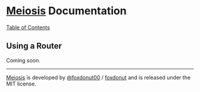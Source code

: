 # [Meiosis](https://meiosis.js.org) Documentation

[Table of Contents](toc.html)

## Using a Router

Coming soon.

<!--

Each section under "Using a Router" shows a way to set up a router pattern. You only need to use the
approach that matches your needs. There is no right or wrong approach. Obviously, you can take one
of the setups and tweak it according to your requirements.

Instead of re-inventing the wheel, a router library is used to do the work of matching URLs to route
paths. You can use a different library by adjusting the pattern setup code to match how your chosen
library works. The following router libraries are used in the examples of this documentation:

- [feather-route-matcher](https://github.com/HenrikJoreteg/feather-route-matcher)
- [Mithril Router](https://mithril.js.org/route.html)

Here is a summary of the approaches:

- [Basic Pattern Setup](router-setup.html): introduces the pattern and provides a minimal setup that
  uses [feather-route-matcher](https://github.com/HenrikJoreteg/feather-route-matcher) and hardcoded
  paths in `href`s and actions.
- [Mithril Router](router-mithril.html): shows how to set up the pattern with
  [Mithril Router](https://mithril.js.org/route.html), in case you are already using Mithril and
  want to use its router instead of a separate router library.

Each setup is ready to use, so have a look and pick the setup that most closely matches your
requirements. This mostly comes down to:

- Do you need to use [query strings](https://en.wikipedia.org/wiki/Query_string)?
- Do you prefer to use hardcoded paths (this is easier) or a `toPath` function (this is more
  robust and resilient to changes)?
- Do you want to use [Mithril Router](https://mithril.js.org/route.html) instead of a separate
  router library?
- Do you want to use [tagged unions](https://en.wikipedia.org/wiki/Tagged_union) with routes (this
  is also more robust and resilient to changes)?

Let's get started by having a look at the [Basic Pattern Setup](router-setup.html).

<a name="section_contents"></a>
## Section Contents

- [Router Pattern Setup](#pattern_setup)
- [Query String Support](#query_string)
- [toPath Function](#to_path)
- [History Mode](#history_mode)

<a name="pattern_setup"></a>
### Router Pattern Setup

This section discusses the basic pattern for setting up a router with Meiosis.

#### Route State

To use a router with Meiosis, we'll store the current route in the application state under the
`route` property:

```javascript
// application state
{
  route: { page: "Home", params: {} },
  // rest of state
}
```

Then, we'll have access to the route via `state.route`. Using this information, a single top-level
view renders the page that corresponds to the route, using a simple key-value lookup:

```javascript
// The Home component
import { Home } from "../home";

// The Login component
import { Login } from "../login";

const componentMap = {
  Home: Home,  // render the Home component when the route page is "Home"
  Login: Login // render the Login component when the route page is "Login"
}

// in the view's render function
const Component = componentMap[state.route.page];
// render the Component
```

The essential idea is to store the route in the state. Then, we can write our application using the
state just like we have been doing all along.

#### Getting the Current Path

#### Matching a Path to a Route

#### Navigating to a Route

#### Keeping the Location Bar Synchronized

#### The `createRouter` function

Putting everything together, here is our `createRouter` function:

```javascript
const createRouter = routeConfig => {
  const prefix = "#";

  const getPath = () =>
    decodeURI(window.location.hash || prefix + "/").substring(prefix.length);

  const routeMatcher = createRouteMatcher(routeConfig);

  const initialRoute = routeMatcher(getPath());

  const start = ({ onRouteChange }) => {
    window.onpopstate = () => onRouteChange(routeMatcher(getPath()));
  };

  const locationBarSync = route => {
    const path = route.url;

    if (getPath() !== path) {
      window.history.pushState({}, "", prefix + path);
    }
  };

  const effect = state => {
    locationBarSync(state.route);
  };

  return { initialRoute, routeMatcher, start, locationBarSync, effect };
};
```

You can see the complete code for the example
[here](https://github.com/foxdonut/meiosis/tree/master/docs/code/router-setup/hash-mode/pattern-setup).

[Section Contents](#section_contents)

<a name="query_string"></a>
### Query String Support

[Section Contents](#section_contents)

<a name="to_path"></a>
### toPath Function

[Section Contents](#section_contents)

<a name="history_mode"></a>
### History Mode

[Section Contents](#section_contents)

[Table of Contents](toc.html)

-->

-----

[Meiosis](https://meiosis.js.org) is developed by [@foxdonut00](http://twitter.com/foxdonut00) / [foxdonut](https://github.com/foxdonut) and is released under the MIT license.
